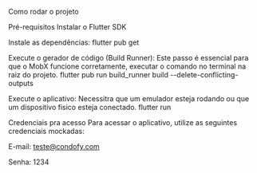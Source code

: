 Como rodar o projeto 

Pré-requisitos
Instalar o Flutter SDK 
 
Instale as dependências:
flutter pub get


Execute o gerador de código (Build Runner):
Este passo é essencial para que o MobX funcione corretamente, executar o comando no terminal na raiz do projeto.
flutter pub run build_runner build --delete-conflicting-outputs


Execute o aplicativo:
Necessitra que um emulador esteja rodando ou que um dispositivo fisico esteja conectado.
flutter run


Credenciais pra acesso
Para acessar o aplicativo, utilize as seguintes credenciais mockadas:

E-mail: teste@condofy.com

Senha: 1234